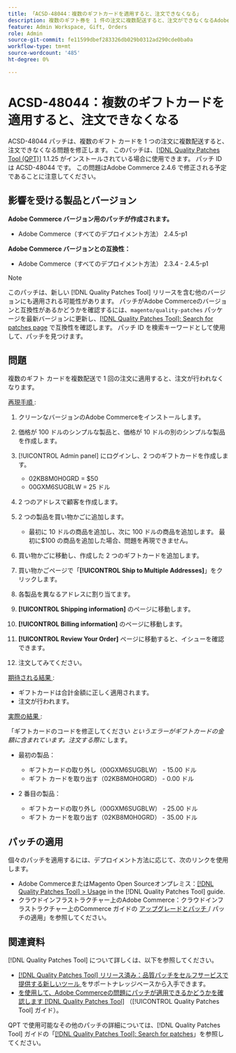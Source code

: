 ```yaml
---
title: 「ACSD-48044：複数のギフトカードを適用すると、注文できなくなる」
description: 複数のギフト券を 1 件の注文に複数配送すると、注文ができなくなるAdobe Commerceの問題を修正するために、ACSD-48044 パッチを適用してください。
feature: Admin Workspace, Gift, Orders
role: Admin
source-git-commit: fe11599dbef283326db029b0312ad290cde0ba0a
workflow-type: tm+mt
source-wordcount: '485'
ht-degree: 0%

---
```


# ACSD-48044：複数のギフトカードを適用すると、注文できなくなる

ACSD-48044 パッチは、複数のギフト カードを 1 つの注文に複数配送すると、注文できなくなる問題を修正します。 このパッチは、[[!DNL Quality Patches Tool (QPT)]](https://experienceleague.adobe.com/ja/docs/commerce-knowledge-base/kb/announcements/commerce-announcements/magento-quality-patches-released-new-tool-to-self-serve-quality-patches) 1.1.25 がインストールされている場合に使用できます。 パッチ ID は ACSD-48044 です。 この問題はAdobe Commerce 2.4.6 で修正される予定であることに注意してください。

## 影響を受ける製品とバージョン

**Adobe Commerce バージョン用のパッチが作成されます。**

* Adobe Commerce（すべてのデプロイメント方法） 2.4.5-p1

**Adobe Commerce バージョンとの互換性：**

* Adobe Commerce（すべてのデプロイメント方法） 2.3.4 - 2.4.5-p1

>[!NOTE]
>
>このパッチは、新しい [!DNL Quality Patches Tool] リリースを含む他のバージョンにも適用される可能性があります。 パッチがAdobe Commerceのバージョンと互換性があるかどうかを確認するには、`magento/quality-patches` パッケージを最新バージョンに更新し、[[!DNL Quality Patches Tool]: Search for patches page](https://experienceleague.adobe.com/tools/commerce-quality-patches/index.html?lang=ja) で互換性を確認します。 パッチ ID を検索キーワードとして使用して、パッチを見つけます。

## 問題

複数のギフト カードを複数配送で 1 回の注文に適用すると、注文が行われなくなります。

<u> 再現手順 </u>:

1. クリーンなバージョンのAdobe Commerceをインストールします。
1. 価格が 100 ドルのシンプルな製品と、価格が 10 ドルの別のシンプルな製品を作成します。
1. [!UICONTROL Admin panel] にログインし、2 つのギフトカードを作成します。

   * 02KB8M0H0GRD = $50
   * 00GXM6SUGBLW = 25 ドル

1. 2 つのアドレスで顧客を作成します。
1. 2 つの製品を買い物かごに追加します。

   * 最初に 10 ドルの商品を追加し、次に 100 ドルの商品を追加します。 最初に$100 の商品を追加した場合、問題を再現できません。

1. 買い物かごに移動し、作成した 2 つのギフトカードを追加します。
1. 買い物かごページで「**[!UICONTROL Ship to Multiple Addresses]**」をクリックします。
1. 各製品を異なるアドレスに割り当てます。
1. **[!UICONTROL Shipping information]** のページに移動します。
1. **[!UICONTROL Billing information]** のページに移動します。
1. **[!UICONTROL Review Your Order]** ページに移動すると、イシューを確認できます。
1. 注文してみてください。

<u> 期待される結果 </u>:

* ギフトカードは合計金額に正しく適用されます。
* 注文が行われます。

<u> 実際の結果 </u>:

「ギフトカードのコードを修正してください *というエラーがギフトカードの金額に含まれています。注文する際に* します。

* 最初の製品：

   * ギフトカードの取り外し（00GXM6SUGBLW） - 15.00 ドル
   * ギフト カードを取り出す（02KB8M0H0GRD） - 0.00 ドル

* 2 番目の製品：

   * ギフトカードの取り外し（00GXM6SUGBLW） - 25.00 ドル
   * ギフト カードを取り出す（02KB8M0H0GRD） - 35.00 ドル

## パッチの適用

個々のパッチを適用するには、デプロイメント方法に応じて、次のリンクを使用します。

* Adobe CommerceまたはMagento Open Sourceオンプレミス：[[!DNL Quality Patches Tool] > Usage](/help/tools/quality-patches-tool/usage.md) in the [!DNL Quality Patches Tool] guide.
* クラウドインフラストラクチャー上のAdobe Commerce：クラウドインフラストラクチャー上のCommerce ガイドの [ アップグレードとパッチ ](https://experienceleague.adobe.com/docs/commerce-cloud-service/user-guide/develop/upgrade/apply-patches.html?lang=ja)/ パッチの適用」を参照してください。

## 関連資料

[!DNL Quality Patches Tool] について詳しくは、以下を参照してください。

* [[!DNL Quality Patches Tool]  リリース済み：品質パッチをセルフサービスで提供する新しいツール ](https://experienceleague.adobe.com/ja/docs/commerce-knowledge-base/kb/announcements/commerce-announcements/magento-quality-patches-released-new-tool-to-self-serve-quality-patches) をサポートナレッジベースから入手できます。
* [ を使用して、Adobe Commerceの問題にパッチが適用できるかどうかを確認します  [!DNL Quality Patches Tool]](/help/tools/quality-patches-tool/patches-available-in-qpt/check-patch-for-magento-issue-with-magento-quality-patches.md) （[!UICONTROL Quality Patches Tool] ガイド）。


QPT で使用可能なその他のパッチの詳細については、[!DNL Quality Patches Tool] ガイドの「[[!DNL Quality Patches Tool]: Search for patches](https://experienceleague.adobe.com/tools/commerce-quality-patches/index.html?lang=ja)」を参照してください。

